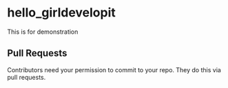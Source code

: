 # hello_girldevelopit
This is for demonstration


## Pull Requests
Contributors need your permission to commit to your repo. They do this via pull requests.
